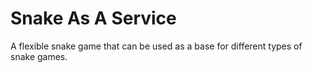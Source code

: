 # Snake As A Service
A flexible snake game that can be used as a base for different types of snake games. 

